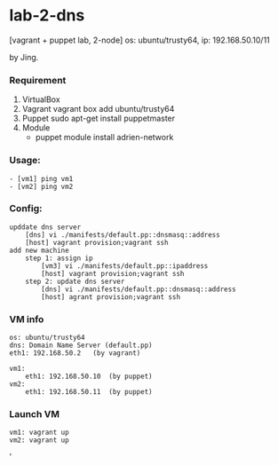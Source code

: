 # lab-2-dns

[vagrant + puppet lab, 2-node] os: ubuntu/trusty64, ip: 192.168.50.10/11

by Jing.

### Requirement
1. VirtualBox
2. Vagrant
	vagrant box add ubuntu/trusty64
3. Puppet
	sudo apt-get install puppetmaster
4. Module
	- puppet module install adrien-network

### Usage:
	- [vm1] ping vm1
	- [vm2] ping vm2
	
###  Config:
	upddate dns server
		[dns] vi ./manifests/default.pp::dnsmasq::address 
		[host] vagrant provision;vagrant ssh
	add new machine
		step 1: assign ip
			[vm3] vi ./manifests/default.pp::ipaddress
			[host] vagrant provision;vagrant ssh
		step 2: update dns server
			[dns] vi ./manifests/default.pp::dnsmasq::address 
			[host] agrant provision;vagrant ssh
### VM info
    os: ubuntu/trusty64
    dns: Domain Name Server (default.pp)
	eth1: 192.168.50.2   (by vagrant)
	
    vm1: 
	    eth1: 192.168.50.10  (by puppet)
    vm2: 
	    eth1: 192.168.50.11  (by puppet)

### Launch VM
    vm1: vagrant up
    vm2: vagrant up



'


